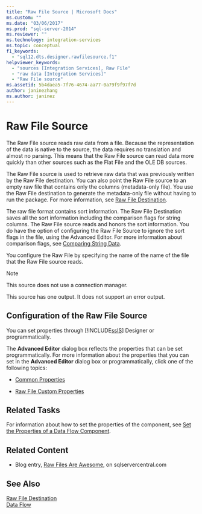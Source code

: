 ```yaml
---
title: "Raw File Source | Microsoft Docs"
ms.custom: ""
ms.date: "03/06/2017"
ms.prod: "sql-server-2014"
ms.reviewer: ""
ms.technology: integration-services
ms.topic: conceptual
f1_keywords: 
  - "sql12.dts.designer.rawfilesource.f1"
helpviewer_keywords: 
  - "sources [Integration Services], Raw File"
  - "raw data [Integration Services]"
  - "Raw File source"
ms.assetid: 5b4daea5-7f76-4674-aa77-0a79f9f97f7d
author: janinezhang
ms.author: janinez
---
```

# Raw File Source
  The Raw File source reads raw data from a file. Because the representation of the data is native to the source, the data requires no translation and almost no parsing. This means that the Raw File source can read data more quickly than other sources such as the Flat File and the OLE DB sources.  
  
 The Raw File source is used to retrieve raw data that was previously written by the Raw File destination. You can also point the Raw File source to an empty raw file that contains only the columns (metadata-only file). You use the Raw File destination to generate the metadata-only file without having to run the package. For more information, see [Raw File Destination](raw-file-destination.md).  
  
 The raw file format contains sort information. The Raw File Destination saves all the sort information including the comparison flags for string columns. The Raw File source reads and honors the sort information. You do have the option of configuring the Raw File Source to ignore the sort flags in the file, using the Advanced Editor. For more information about comparison flags, see [Comparing String Data](comparing-string-data.md).  
  
 You configure the Raw File by specifying the name of the name of the file that the Raw File source reads.  
  
> [!NOTE]  
>  This source does not use a connection manager.  
  
 This source has one output. It does not support an error output.  
  
## Configuration of the Raw File Source  
 You can set properties through [!INCLUDE[ssIS](../../includes/ssis-md.md)] Designer or programmatically.  
  
 The **Advanced Editor** dialog box reflects the properties that can be set programmatically. For more information about the properties that you can set in the **Advanced Editor** dialog box or programmatically, click one of the following topics:  
  
-   [Common Properties](../common-properties.md)  
  
-   [Raw File Custom Properties](raw-file-custom-properties.md)  
  
## Related Tasks  
 For information about how to set the properties of the component, see [Set the Properties of a Data Flow Component](set-the-properties-of-a-data-flow-component.md).  
  
## Related Content  
  
-   Blog entry, [Raw Files Are Awesome](https://www.sqlservercentral.com/blogs/31-days-of-ssis-%e2%80%93-raw-files-are-awesome-131), on sqlservercentral.com  
  
## See Also  
 [Raw File Destination](raw-file-destination.md)   
 [Data Flow](data-flow.md)  
  
  
